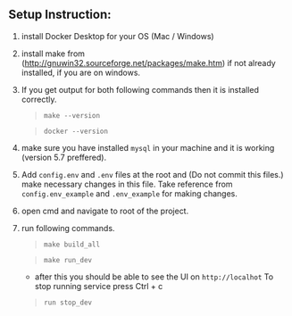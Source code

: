 ## Setup Instruction:
1) install Docker Desktop for your OS (Mac / Windows)
2) install make from (http://gnuwin32.sourceforge.net/packages/make.htm) if not already installed, if you are on windows.
3) If you get output for both following commands then it is installed correctly.

    > ``make --version`` 

    > ``docker --version``
4) make sure you have installed `mysql` in your machine and it is working (version 5.7 preffered).
5) Add `config.env` and `.env` files at the root and (Do not commit this files.) make necessary changes in this file. Take reference from `config.env_example` and `.env_example` for making changes.
6) open cmd and navigate to root of the project.
7) run following commands.
	 > ``make build_all``

	 > ``make run_dev``

    - after this you should be able to see the UI on ``http://localhot`` To stop running service press Ctrl + c

	> ``run stop_dev``
